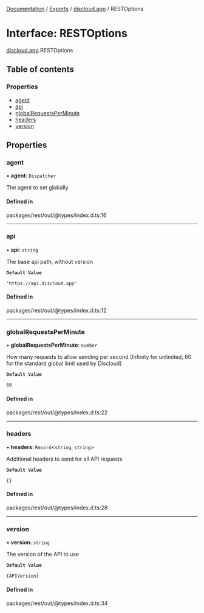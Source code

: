 [Documentation](../README.md) / [Exports](../modules.md) / [discloud.app](../modules/discloud_app.md) / RESTOptions

# Interface: RESTOptions

[discloud.app](../modules/discloud_app.md).RESTOptions

## Table of contents

### Properties

- [agent](discloud_app.RESTOptions.md#agent)
- [api](discloud_app.RESTOptions.md#api)
- [globalRequestsPerMinute](discloud_app.RESTOptions.md#globalrequestsperminute)
- [headers](discloud_app.RESTOptions.md#headers)
- [version](discloud_app.RESTOptions.md#version)

## Properties

### agent

• **agent**: `Dispatcher`

The agent to set globally

#### Defined in

packages/rest/out/@types/index.d.ts:16

___

### api

• **api**: `string`

The base api path, without version

**`Default Value`**

`'https://api.discloud.app'`

#### Defined in

packages/rest/out/@types/index.d.ts:12

___

### globalRequestsPerMinute

• **globalRequestsPerMinute**: `number`

How many requests to allow sending per second (Infinity for unlimited, 60 for the standard global limit used by Discloud)

**`Default Value`**

`60`

#### Defined in

packages/rest/out/@types/index.d.ts:22

___

### headers

• **headers**: `Record`<`string`, `string`\>

Additional headers to send for all API requests

**`Default Value`**

`{}`

#### Defined in

packages/rest/out/@types/index.d.ts:28

___

### version

• **version**: `string`

The version of the API to use

**`Default Value`**

`{APIVersion}`

#### Defined in

packages/rest/out/@types/index.d.ts:34
